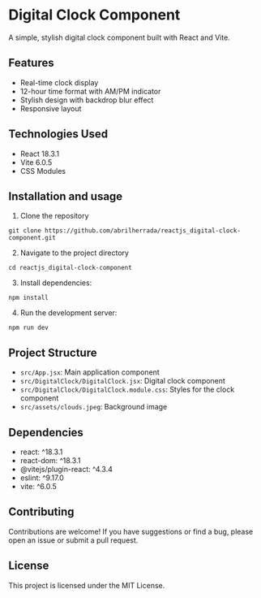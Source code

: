 # Digital Clock Component

A simple, stylish digital clock component built with React and Vite.

## Features

- Real-time clock display
- 12-hour time format with AM/PM indicator
- Stylish design with backdrop blur effect
- Responsive layout

## Technologies Used

- React 18.3.1
- Vite 6.0.5
- CSS Modules

## Installation and usage

1. Clone the repository

```[bash]
git clone https://github.com/abrilherrada/reactjs_digital-clock-component.git
```

2. Navigate to the project directory

```[bash]
cd reactjs_digital-clock-component
```

3. Install dependencies:

```[bash]
npm install
```

4. Run the development server:

```[bash]
npm run dev
```

## Project Structure

- `src/App.jsx`: Main application component
- `src/DigitalClock/DigitalClock.jsx`: Digital clock component
- `src/DigitalClock/DigitalClock.module.css`: Styles for the clock component
- `src/assets/clouds.jpeg`: Background image

## Dependencies

- react: ^18.3.1
- react-dom: ^18.3.1
- @vitejs/plugin-react: ^4.3.4
- eslint: ^9.17.0
- vite: ^6.0.5

## Contributing

Contributions are welcome! If you have suggestions or find a bug, please open an issue or submit a pull request.

## License

This project is licensed under the MIT License.
